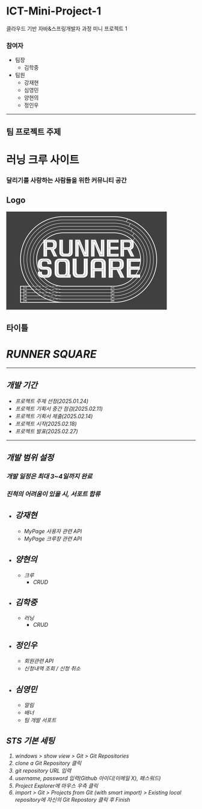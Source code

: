 # ICT-Mini-Project-1
클라우드 기반 자바&amp;스프링개발자 과정 미니 프로젝트 1

### 참여자
* 팀장
  * 김학중
* 팀원
  * 강재현
  * 심영민
  * 양현의
  * 정인우

---

## 팀 프로젝트 주제

# 러닝 크루 사이트
### 달리기를 사랑하는 사람들을 위한 커뮤니티 공간

## Logo

![img.png](Img/logo.png)

## 타이틀

# <i><b> RUNNER SQUARE </b><i>

---

## 개발 기간
 * 프로젝트 주제 선정(2025.01.24)
 * 프로젝트 기획서 중간 점검(2025.02.11)
 * 프로젝트 기획서 제출(2025.02.14)
 * 프로젝트 시작(2025.02.18)
 * 프로젝트 발표(2025.02.27)

---

## 개발 범위 설정
### 개발 일정은 최대 3~4일까지 완료
### 진척의 어려움이 있을 시, 서포트 합류

 * ## 강재현
   * MyPage 사용자 관련 API
   * MyPage 크루장 관련 API

 * ## 양현의
   * 크루
     * CRUD

 * ## 김학중
   * 러닝
     * CRUD

 * ## 정인우
   * 회원관련 API
   * 신청내역 조회 / 신청 취소

 * ## 심영민
   * 알림
   * 배너
   * 팀 개발 서포트

## STS 기본 세팅

1. windows > show view > Git > Git Repositories
2. clone a Git Repository 클릭
3. git repository URL 입력
4. username, password 입력(Github 아이디(이메일 X), 패스워드)
5. Project Explorer에 마우스 우측 클릭
6. import > Git > Projects from  Git (with smart import) > Existing local repository에 자신의 Git Repostory 클릭 후 Finish